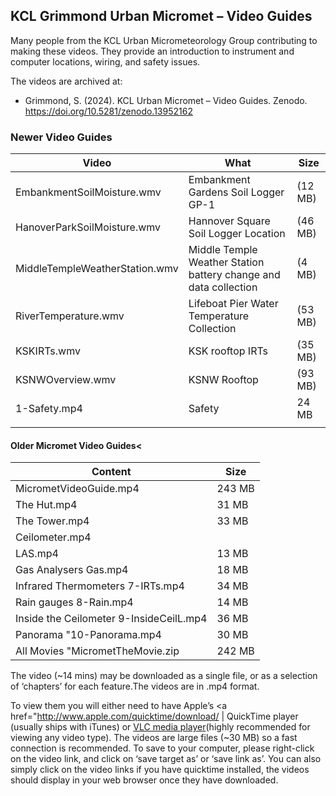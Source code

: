 ## KCL Grimmond Urban Micromet – Video Guides
Many people from the KCL Urban Micrometeorology Group contributing to making these videos. They provide an introduction to instrument and computer locations, wiring, and safety issues.
 
The videos are archived at:
  - Grimmond, S. (2024). KCL Urban Micromet – Video Guides. Zenodo. https://doi.org/10.5281/zenodo.13952162

### Newer Video Guides
 
| Video | What | Size
|-- |-- | --|
| EmbankmentSoilMoisture.wmv| Embankment Gardens Soil Logger GP-1 | (12 MB) |
| HanoverParkSoilMoisture.wmv |  Hannover Square Soil Logger Location  |  (46 MB) |  
| MiddleTempleWeatherStation.wmv |  Middle Temple Weather Station battery change and data collection |   (4 MB) |  
| RiverTemperature.wmv |  Lifeboat Pier Water Temperature Collection |   (53 MB) |  
| KSKIRTs.wmv |  KSK rooftop IRTs |   (35 MB) |  
| KSNWOverview.wmv |  KSNW Rooftop  |  (93 MB) |  
| 1-Safety.mp4 |Safety |  24 MB |   
 | | |

#### Older Micromet Video Guides<

| Content | Size
|-- | --|
| MicrometVideoGuide.mp4  | 243 MB
| The Hut.mp4  | 31 MB
| The Tower.mp4 |   33 MB
| Ceilometer.mp4 | 
|LAS.mp4|  13 MB
| Gas Analysers  Gas.mp4 |  18 MB
| Infrared Thermometers 7-IRTs.mp4 |  34 MB
| Rain gauges  8-Rain.mp4 |  14 MB
| Inside the Ceilometer 9-InsideCeilL.mp4 |  36 MB
| Panorama "10-Panorama.mp4 |  30 MB
| All Movies "MicrometTheMovie.zip | 242 MB

The video (~14 mins) may be downloaded as a single file, or as a selection of ‘chapters’ for each feature.The videos are in .mp4 format. 

To view them you will either need to have Apple’s <a href="http://www.apple.com/quicktime/download/ |  QuickTime player</a> (usually ships with iTunes) or <a href="http://www.videolan.org/vlc/">VLC media player</a>(highly recommended for viewing any video type). The videos are large files (~30 MB) so a fast connection is recommended. To save to your computer, please right-click on the video link, and click on ‘save target as’ or ‘save link as’. You can also simply click on the video links if you have quicktime installed, the videos should display in your web browser once they have downloaded.
